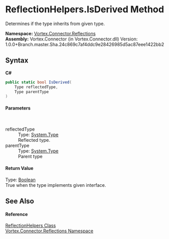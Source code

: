 # ReflectionHelpers.IsDerived Method 
 

Determines if the type inherits from given type.

**Namespace:**&nbsp;<a href="N_Vortex_Connector_Reflections.md">Vortex.Connector.Reflections</a><br />**Assembly:**&nbsp;Vortex.Connector (in Vortex.Connector.dll) Version: 1.0.0+Branch.master.Sha.24c869c7af4ddc9e28426985d5ac87eee1422bb2

## Syntax

**C#**<br />
``` C#
public static bool IsDerived(
	Type reflectedType,
	Type parentType
)
```


#### Parameters
&nbsp;<dl><dt>reflectedType</dt><dd>Type: <a href="https://docs.microsoft.com/dotnet/api/system.type" target="_blank">System.Type</a><br />Reflected type.</dd><dt>parentType</dt><dd>Type: <a href="https://docs.microsoft.com/dotnet/api/system.type" target="_blank">System.Type</a><br />Parent type</dd></dl>

#### Return Value
Type: <a href="https://docs.microsoft.com/dotnet/api/system.boolean" target="_blank">Boolean</a><br />True when the type implements given interface.

## See Also


#### Reference
<a href="T_Vortex_Connector_Reflections_ReflectionHelpers.md">ReflectionHelpers Class</a><br /><a href="N_Vortex_Connector_Reflections.md">Vortex.Connector.Reflections Namespace</a><br />